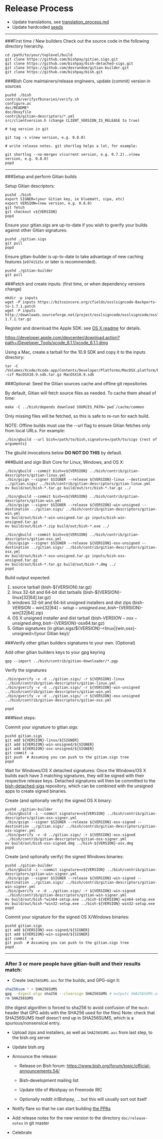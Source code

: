 Release Process
====================

* Update translations, see [translation_process.md](https://github.com/bishpay/bish/blob/master/doc/translation_process.md#syncing-with-transifex)
* Update hardcoded [seeds](/contrib/seeds)

* * *

###First time / New builders
Check out the source code in the following directory hierarchy.

	cd /path/to/your/toplevel/build
	git clone https://github.com/bishpay/gitian.sigs.git
	git clone https://github.com/bishpay/bish-detached-sigs.git
	git clone https://github.com/devrandom/gitian-builder.git
	git clone https://github.com/bishpay/bish.git

###Bish Core maintainers/release engineers, update (commit) version in sources

	pushd ./bish
	contrib/verifysfbinaries/verify.sh
	configure.ac
	doc/README*
	doc/Doxyfile
	contrib/gitian-descriptors/*.yml
	src/clientversion.h (change CLIENT_VERSION_IS_RELEASE to true)

	# tag version in git

	git tag -s v(new version, e.g. 0.8.0)

	# write release notes. git shortlog helps a lot, for example:

	git shortlog --no-merges v(current version, e.g. 0.7.2)..v(new version, e.g. 0.8.0)
	popd

* * *

###Setup and perform Gitian builds

 Setup Gitian descriptors:

	pushd ./bish
	export SIGNER=(your Gitian key, ie bluematt, sipa, etc)
	export VERSION=(new version, e.g. 0.8.0)
	git fetch
	git checkout v${VERSION}
	popd

  Ensure your gitian.sigs are up-to-date if you wish to gverify your builds against other Gitian signatures.

	pushd ./gitian.sigs
	git pull
	popd

  Ensure gitian-builder is up-to-date to take advantage of new caching features (`e9741525c` or later is recommended).

	pushd ./gitian-builder
	git pull

###Fetch and create inputs: (first time, or when dependency versions change)

	mkdir -p inputs
	wget -P inputs https://bitcoincore.org/cfields/osslsigncode-Backports-to-1.7.1.patch
	wget -P inputs http://downloads.sourceforge.net/project/osslsigncode/osslsigncode/osslsigncode-1.7.1.tar.gz

 Register and download the Apple SDK: see [OS X readme](README_osx.txt) for details.

 https://developer.apple.com/devcenter/download.action?path=/Developer_Tools/xcode_6.1.1/xcode_6.1.1.dmg

 Using a Mac, create a tarball for the 10.9 SDK and copy it to the inputs directory:

	tar -C /Volumes/Xcode/Xcode.app/Contents/Developer/Platforms/MacOSX.platform/Developer/SDKs/ -czf MacOSX10.9.sdk.tar.gz MacOSX10.9.sdk

###Optional: Seed the Gitian sources cache and offline git repositories

By default, Gitian will fetch source files as needed. To cache them ahead of time:

	make -C ../bish/depends download SOURCES_PATH=`pwd`/cache/common

Only missing files will be fetched, so this is safe to re-run for each build.

NOTE: Offline builds must use the --url flag to ensure Gitian fetches only from local URLs. For example:
```
./bin/gbuild --url bish=/path/to/bish,signature=/path/to/sigs {rest of arguments}
```
The gbuild invocations below <b>DO NOT DO THIS</b> by default.

###Build and sign Bish Core for Linux, Windows, and OS X:

	./bin/gbuild --commit bish=v${VERSION} ../bish/contrib/gitian-descriptors/gitian-linux.yml
	./bin/gsign --signer $SIGNER --release ${VERSION}-linux --destination ../gitian.sigs/ ../bish/contrib/gitian-descriptors/gitian-linux.yml
	mv build/out/bish-*.tar.gz build/out/src/bish-*.tar.gz ../

	./bin/gbuild --commit bish=v${VERSION} ../bish/contrib/gitian-descriptors/gitian-win.yml
	./bin/gsign --signer $SIGNER --release ${VERSION}-win-unsigned --destination ../gitian.sigs/ ../bish/contrib/gitian-descriptors/gitian-win.yml
	mv build/out/bish-*-win-unsigned.tar.gz inputs/bish-win-unsigned.tar.gz
	mv build/out/bish-*.zip build/out/bish-*.exe ../

	./bin/gbuild --commit bish=v${VERSION} ../bish/contrib/gitian-descriptors/gitian-osx.yml
	./bin/gsign --signer $SIGNER --release ${VERSION}-osx-unsigned --destination ../gitian.sigs/ ../bish/contrib/gitian-descriptors/gitian-osx.yml
	mv build/out/bish-*-osx-unsigned.tar.gz inputs/bish-osx-unsigned.tar.gz
	mv build/out/bish-*.tar.gz build/out/bish-*.dmg ../
	popd

  Build output expected:

  1. source tarball (bish-${VERSION}.tar.gz)
  2. linux 32-bit and 64-bit dist tarballs (bish-${VERSION}-linux[32|64].tar.gz)
  3. windows 32-bit and 64-bit unsigned installers and dist zips (bish-${VERSION}-win[32|64]-setup-unsigned.exe, bish-${VERSION}-win[32|64].zip)
  4. OS X unsigned installer and dist tarball (bish-${VERSION}-osx-unsigned.dmg, bish-${VERSION}-osx64.tar.gz)
  5. Gitian signatures (in gitian.sigs/${VERSION}-<linux|{win,osx}-unsigned>/(your Gitian key)/

###Verify other gitian builders signatures to your own. (Optional)

  Add other gitian builders keys to your gpg keyring

	gpg --import ../bish/contrib/gitian-downloader/*.pgp

  Verify the signatures

	./bin/gverify -v -d ../gitian.sigs/ -r ${VERSION}-linux ../bish/contrib/gitian-descriptors/gitian-linux.yml
	./bin/gverify -v -d ../gitian.sigs/ -r ${VERSION}-win-unsigned ../bish/contrib/gitian-descriptors/gitian-win.yml
	./bin/gverify -v -d ../gitian.sigs/ -r ${VERSION}-osx-unsigned ../bish/contrib/gitian-descriptors/gitian-osx.yml

	popd

###Next steps:

Commit your signature to gitian.sigs:

	pushd gitian.sigs
	git add ${VERSION}-linux/${SIGNER}
	git add ${VERSION}-win-unsigned/${SIGNER}
	git add ${VERSION}-osx-unsigned/${SIGNER}
	git commit -a
	git push  # Assuming you can push to the gitian.sigs tree
	popd

  Wait for Windows/OS X detached signatures:
	Once the Windows/OS X builds each have 3 matching signatures, they will be signed with their respective release keys.
	Detached signatures will then be committed to the [bish-detached-sigs](https://github.com/bishpay/bish-detached-sigs) repository, which can be combined with the unsigned apps to create signed binaries.

  Create (and optionally verify) the signed OS X binary:

	pushd ./gitian-builder
	./bin/gbuild -i --commit signature=v${VERSION} ../bish/contrib/gitian-descriptors/gitian-osx-signer.yml
	./bin/gsign --signer $SIGNER --release ${VERSION}-osx-signed --destination ../gitian.sigs/ ../bish/contrib/gitian-descriptors/gitian-osx-signer.yml
	./bin/gverify -v -d ../gitian.sigs/ -r ${VERSION}-osx-signed ../bish/contrib/gitian-descriptors/gitian-osx-signer.yml
	mv build/out/bish-osx-signed.dmg ../bish-${VERSION}-osx.dmg
	popd

  Create (and optionally verify) the signed Windows binaries:

	pushd ./gitian-builder
	./bin/gbuild -i --commit signature=v${VERSION} ../bish/contrib/gitian-descriptors/gitian-win-signer.yml
	./bin/gsign --signer $SIGNER --release ${VERSION}-win-signed --destination ../gitian.sigs/ ../bish/contrib/gitian-descriptors/gitian-win-signer.yml
	./bin/gverify -v -d ../gitian.sigs/ -r ${VERSION}-win-signed ../bish/contrib/gitian-descriptors/gitian-win-signer.yml
	mv build/out/bish-*win64-setup.exe ../bish-${VERSION}-win64-setup.exe
	mv build/out/bish-*win32-setup.exe ../bish-${VERSION}-win32-setup.exe
	popd

Commit your signature for the signed OS X/Windows binaries:

	pushd gitian.sigs
	git add ${VERSION}-osx-signed/${SIGNER}
	git add ${VERSION}-win-signed/${SIGNER}
	git commit -a
	git push  # Assuming you can push to the gitian.sigs tree
	popd

-------------------------------------------------------------------------

### After 3 or more people have gitian-built and their results match:

- Create `SHA256SUMS.asc` for the builds, and GPG-sign it:
```bash
sha256sum * > SHA256SUMS
gpg --digest-algo sha256 --clearsign SHA256SUMS # outputs SHA256SUMS.asc
rm SHA256SUMS
```
(the digest algorithm is forced to sha256 to avoid confusion of the `Hash:` header that GPG adds with the SHA256 used for the files)
Note: check that SHA256SUMS itself doesn't end up in SHA256SUMS, which is a spurious/nonsensical entry.

- Upload zips and installers, as well as `SHA256SUMS.asc` from last step, to the bish.org server

- Update bish.org

- Announce the release:

  - Release on Bish forum: https://www.bish.org/forum/topic/official-announcements.54/

  - Bish-development mailing list

  - Update title of #bishpay on Freenode IRC

  - Optionally reddit /r/Bishpay, ... but this will usually sort out itself

- Notify flare so that he can start building [the PPAs](https://launchpad.net/~bish.org/+archive/ubuntu/bish)

- Add release notes for the new version to the directory `doc/release-notes` in git master

- Celebrate
